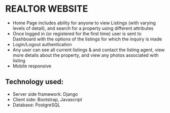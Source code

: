 # REALTOR WEBSITE

- Home Page includes ability for anyone to view Listings (with varying levels of detail), and search for a property using different attributes
- Once logged in (or registered for the first time) user is sent to Dashboard with the options of the listings for which the inquiry is made
- Login/Logout authentication
- Any user can see all current listings &  and contact the listing agent, view more details about the property, and view any photos associated with listing
- Mobile responsive

## Technology used:
  - Server side framework: Django
  - Client side: Bootstrap, Javascript
  - Database: PostgreSQL